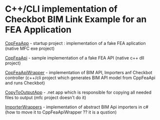 # C++/CLI implementation of Checkbot BIM Link Example for an FEA Application

[CppFeaApp](./CppFeaApp/) - startup project : implementation of a fake FEA aplication (native MFC exe project)

[CppFeaApi](./CppFeaApi/) - sample implementation of a fake FEA API (native c++ dll project)

[CppFeaApiWrapper](./CppFeaApiWrapper/) - implementation of BIM API, Importers anf Checkbot controller (c++/cli project which generates BIM API model from CppFeaApi and runs Checkbot)

[CopyToOutputApp](./CopyToOutputApp/) - .net app which is responsible for copying all needed files to output (mfc project doesn't do it)

[ImporterWrappers](./ImporterWrappers/) - implementation of abstract BIM Api importers in c# (how to move it to CppFeaApiWrapper ?? it is a qustion)

